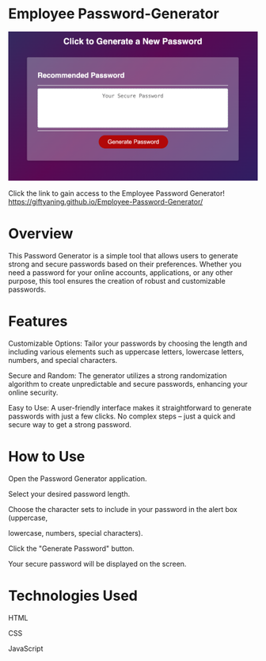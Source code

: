 # Employee Password-Generator

![Employee Password Generator](Overview.png)


Click the link to gain access to the Employee Password Generator!
https://giftyaning.github.io/Employee-Password-Generator/

# Overview

This Password Generator is a simple tool that allows users to generate strong and secure passwords based on their preferences. Whether you need a password for your online accounts, applications, or any other purpose, this tool ensures the creation of robust and customizable passwords.

# Features

Customizable Options: Tailor your passwords by choosing the length and including various elements such as uppercase letters, lowercase letters, numbers, and special characters.

Secure and Random: The generator utilizes a strong randomization algorithm to create unpredictable and secure passwords, enhancing your online security.

Easy to Use: A user-friendly interface makes it straightforward to generate passwords with just a few clicks. No complex steps – just a quick and secure way to get a strong password.

# How to Use

Open the Password Generator application.

Select your desired password length.

Choose the character sets to include in your password in the alert box (uppercase, 

lowercase, numbers, special characters).

Click the "Generate Password" button.

Your secure password will be displayed on the screen.


# Technologies Used

HTML

CSS

JavaScript
